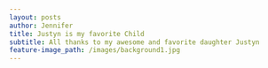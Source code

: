 ```yaml
---
layout: posts
author: Jennifer
title: Justyn is my favorite Child
subtitle: All thanks to my awesome and favorite daughter Justyn
feature-image_path: /images/background1.jpg
---
```

